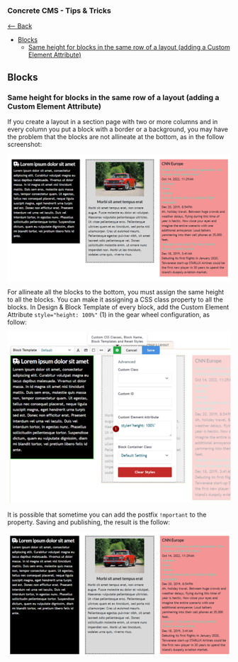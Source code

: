 ### Concrete CMS - Tips & Tricks
[<-- Back](/README.md)

- [Blocks](#blocks)
  - [Same height for blocks in the same row of a layout (adding a Custom Element Attribute)](#same-height-for-blocks-in-the-same-row-of-a-layout-adding-a-custom-element-attribute)
 
## Blocks
### Same height for blocks in the same row of a layout (adding a Custom Element Attribute)
If you create a layout in a section page with two or more columns and in every column you put a block with a border or a background, you may have the problem that the blocks are not allineate at the bottom, as in the follow screenshot:

![screenshot](/img/2023-11-04%2023_18_41-Window.png)

For allineate all the blocks to the bottom, you must assign the same height to all the blocks.
You can make it assigning a CSS class property to all the blocks. In Design & Block Template of every block, add the Custom Element Attribute `style="height: 100%"` (1) in the gear wheel configuration, as follow:

![screenshot](img/2023-11-04%2023_22_40-Window.png)

It is possible that sometime you can add the postfix `!mportant` to the property.
Saving and publishing, the result is the follow:

![screenshot](img/2023-11-04%2023_23_47-Window.png)